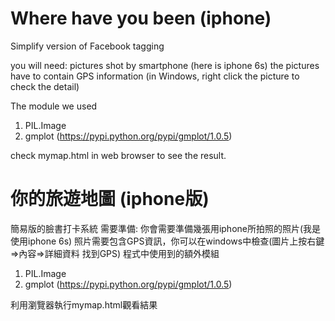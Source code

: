 # Where have you been (iphone)
Simplify version of Facebook tagging


you will need:
pictures shot by smartphone (here is iphone 6s)
the pictures have to contain GPS information
(in Windows, right click the picture to check the detail)

The module we used
1. PIL.Image
2. gmplot (https://pypi.python.org/pypi/gmplot/1.0.5)

check mymap.html in web browser to see the result.

# 你的旅遊地圖 (iphone版)
簡易版的臉書打卡系統
需要準備:
你會需要準備幾張用iphone所拍照的照片(我是使用iphone 6s)
照片需要包含GPS資訊，你可以在windows中檢查(圖片上按右鍵=>內容=>詳細資料 找到GPS)
程式中使用到的額外模組
1. PIL.Image
2. gmplot (https://pypi.python.org/pypi/gmplot/1.0.5)

利用瀏覽器執行mymap.html觀看結果
